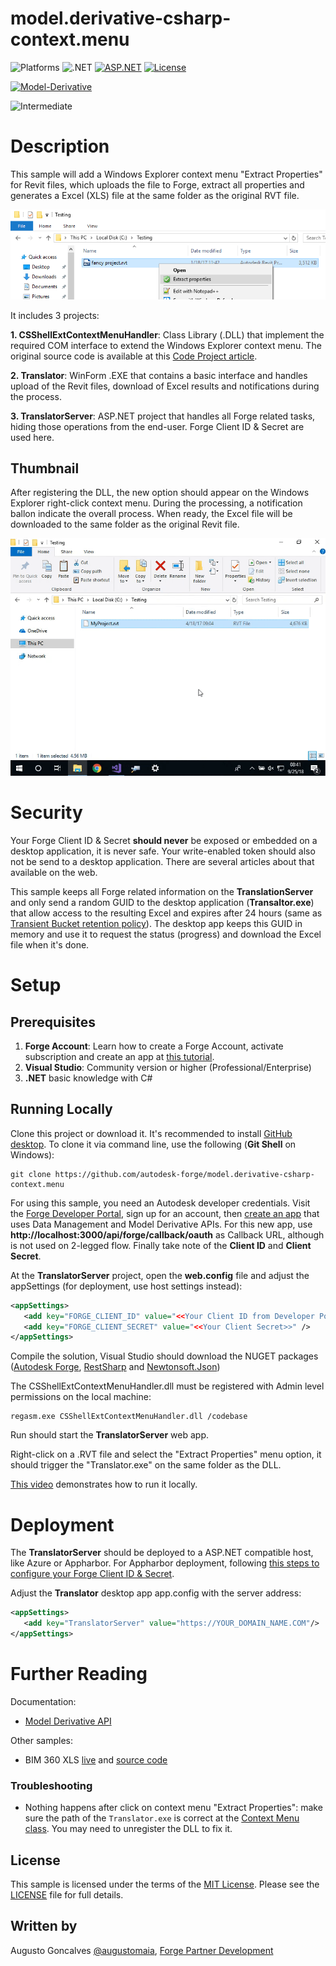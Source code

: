 # model.derivative-csharp-context.menu

![Platforms](https://img.shields.io/badge/platform-Windows-lightgray.svg)
![.NET](https://img.shields.io/badge/.NET-4.6-blue.svg)
[![ASP.NET](https://img.shields.io/badge/ASP.NET-4.6-blue.svg)](https://asp.net/)
[![License](http://img.shields.io/:license-mit-blue.svg)](http://opensource.org/licenses/MIT)

[![Model-Derivative](https://img.shields.io/badge/Model%20Derivative-v2-green.svg)](http://developer.autodesk.com/)

![Intermediate](https://img.shields.io/badge/Level-Intermediate-blue.svg)

# Description

This sample will add a Windows Explorer context menu "Extract Properties" for Revit files, which uploads the file to Forge, extract all properties and generates a Excel (XLS) file at the same folder as the original RVT file. 

![](menu.png)

It includes 3 projects: 

**1. CSShellExtContextMenuHandler**: Class Library (.DLL) that implement the required COM interface to extend the Windows Explorer context menu. The original source code is available at this [Code Project article](https://www.codeproject.com/articles/174369/how-to-write-windows-shell-extension-with-net-lang).

**2. Translator**: WinForm .EXE that contains a basic interface and handles upload of the Revit files, download of Excel results and notifications during the process.

**3. TranslatorServer**: ASP.NET project that handles all Forge related tasks, hiding those operations from the end-user. Forge Client ID & Secret are used here.

## Thumbnail

After registering the DLL, the new option should appear on the Windows Explorer right-click context menu. During the processing, a notification ballon indicate the overall process. When ready, the Excel file will be downloaded to the same folder as the original Revit file.

![thumbnail](/thumbnail.gif)

# Security

Your Forge Client ID & Secret **should never** be exposed or embedded on a desktop application, it is never safe. Your write-enabled token should also not be send to a desktop application. There are several articles about that available on the web.

This sample keeps all Forge related information on the **TranslationServer** and only send a random GUID to the desktop application (**Transaltor.exe**) that allow access to the resulting Excel and expires after 24 hours (same as [Transient Bucket retention policy](https://developer.autodesk.com/en/docs/data/v2/overview/retention-policy/)). The desktop app keeps this GUID in memory and use it to request the status (progress) and download the Excel file when it's done.

# Setup

## Prerequisites

1. **Forge Account**: Learn how to create a Forge Account, activate subscription and create an app at [this tutorial](http://learnforge.autodesk.io/#/account/). 
2. **Visual Studio**: Community version or higher (Professional/Enterprise)
3. **.NET** basic knowledge with C#

## Running Locally

Clone this project or download it. It's recommended to install [GitHub desktop](https://desktop.github.com/). To clone it via command line, use the following (**Git Shell** on Windows):

    git clone https://github.com/autodesk-forge/model.derivative-csharp-context.menu

For using this sample, you need an Autodesk developer credentials. Visit the [Forge Developer Portal](https://developer.autodesk.com), sign up for an account, then [create an app](https://developer.autodesk.com/myapps/create) that uses Data Management and Model Derivative APIs. For this new app, use **http://localhost:3000/api/forge/callback/oauth** as Callback URL, although is not used on 2-legged flow. Finally take note of the **Client ID** and **Client Secret**.

At the **TranslatorServer** project, open the **web.config** file and adjust the appSettings (for deployment, use host settings instead):

```xml
<appSettings>
   <add key="FORGE_CLIENT_ID" value="<<Your Client ID from Developer Portal>>" />
   <add key="FORGE_CLIENT_SECRET" value="<<Your Client Secret>>" />
</appSettings>
```

Compile the solution, Visual Studio should download the NUGET packages ([Autodesk Forge](https://www.nuget.org/packages/Autodesk.Forge/), [RestSharp](https://www.nuget.org/packages/RestSharp) and [Newtonsoft.Json](https://www.nuget.org/packages/newtonsoft.json/))

The CSShellExtContextMenuHandler.dll must be registered with Admin level permissions on the local machine:

    regasm.exe CSShellExtContextMenuHandler.dll /codebase

Run should start the **TranslatorServer** web app.

Right-click on a .RVT file and select the "Extract Properties" menu option, it should trigger the "Translator.exe" on the same folder as the DLL. 

[This video](https://www.youtube.com/watch?v=Vu8yAhmZUb0) demonstrates how to run it locally. 

# Deployment

The **TranslatorServer** should be deployed to a ASP.NET compatible host, like Azure or Appharbor. For Appharbor deployment, following [this steps to configure your Forge Client ID & Secret](http://adndevblog.typepad.com/cloud_and_mobile/2017/01/deploying-forge-aspnet-samples-to-appharbor.html).

Adjust the **Translator** desktop app app.config with the server address:

```xml
<appSettings>
   <add key="TranslatorServer" value="https://YOUR_DOMAIN_NAME.COM"/>
</appSettings>
```

# Further Reading

Documentation:

- [Model Derivative API](https://forge.autodesk.com/en/docs/model-derivative/v2/developers_guide/overview/)

Other samples:

- BIM 360 XLS [live](https://bim360xls.autodesk.io/) and [source code](https://github.com/Autodesk-Forge/bim360appstore-model.derivative-nodejs-xls.exporter)

### Troubleshooting

- Nothing happens after click on context menu "Extract Properties": make sure the path of the `Translator.exe` is correct at the [Context Menu class](CSShellExtContextMenuHandler/FileContextMenuExt.cs#L65). You may need to unregister the DLL to fix it. 

## License

This sample is licensed under the terms of the [MIT License](http://opensource.org/licenses/MIT).
Please see the [LICENSE](LICENSE) file for full details.

## Written by

Augusto Goncalves [@augustomaia](https://twitter.com/augustomaia), [Forge Partner Development](http://forge.autodesk.com)
